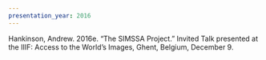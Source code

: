 ```yaml
---
presentation_year: 2016
---
```

Hankinson, Andrew. 2016e. “The SIMSSA Project.” Invited Talk presented at the IIIF: Access to the World’s Images, Ghent, Belgium, December 9.
